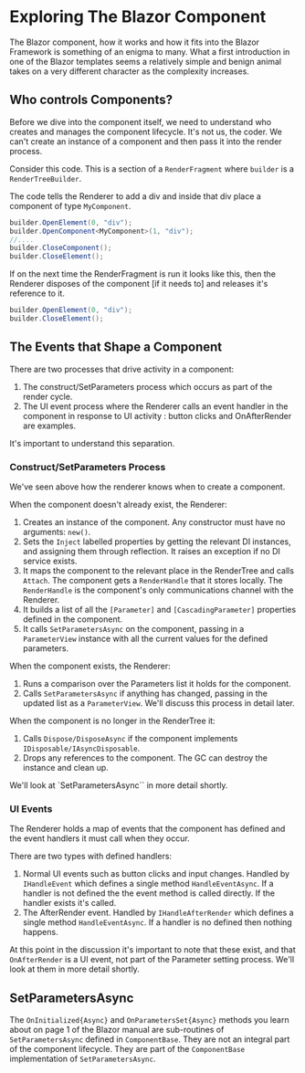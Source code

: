 # Exploring The Blazor Component

The Blazor component, how it works and how it fits into the Blazor Framework is something of an enigma to many.  What a first introduction in one of the Blazor templates seems a relatively simple and benign animal takes on a very different character as the complexity increases.

## Who controls Components?

Before we dive into the component itself, we need to understand who creates and manages the component lifecycle.  It's not us, the coder.  We can't create an instance of a component and then pass it into the render process.

Consider this code.  This is a section of a `RenderFragment` where `builder` is a `RenderTreeBuilder`.

The code tells the Renderer to add a div and inside that div place a component of type `MyComponent`.

```csharp
builder.OpenElement(0, "div");
builder.OpenComponent<MyComponent>(1, "div");
//....
builder.CloseComponent();
builder.CloseElement();
```
If on the next time the RenderFragment is run it looks like this, then the Renderer disposes of the component [if it needs to] and releases it's reference to it.

```csharp
builder.OpenElement(0, "div");
builder.CloseElement();
```

## The Events that Shape a Component

There are two processes that drive activity in a component:

1. The construct/SetParameters process which occurs as part of the render cycle.
2. The UI event process where the Renderer calls an event handler in the component in response to UI activity : button clicks and OnAfterRender are examples.

It's important to understand this separation.

### Construct/SetParameters Process

We've seen above how the renderer knows when to create a component.

When the component doesn't already exist, the Renderer:

1. Creates an instance of the component.  Any constructor must have no arguments: `new()`.
2. Sets the `Inject` labelled properties by getting the relevant DI instances, and assigning them through reflection.  It raises an exception if no DI service exists. 
3. It maps the component to the relevant place in the RenderTree and calls `Attach`.  The component gets a `RenderHandle` that it stores locally.  The `RenderHandle` is the component's only communications channel with the Renderer.
4. It builds a list of all the `[Parameter]` and `[CascadingParameter]` properties defined in the component.
5. It calls `SetParametersAsync` on the component, passing in a `ParameterView` instance with all the current values for the defined parameters. 

When the component exists, the Renderer:
1. Runs a comparison over the Parameters list it holds for the component.
2. Calls `SetParametersAsync` if anything has changed, passing in the updated list as a  `ParameterView`.  We'll discuss this process in detail later.  

When the component is no longer in the RenderTree it:

1. Calls `Dispose/DisposeAsync` if the component implements `IDisposable/IAsyncDisposable`.
2. Drops any references to the component.  The GC can destroy the instance and clean up. 

We'll look at `SetParametersAsync`` in more detail shortly.

### UI Events

The Renderer holds a map of events that the component has defined and the event handlers it must call when they occur.

There are two types with defined handlers:

1. Normal UI events such as button clicks and input changes. Handled by `IHandleEvent` which defines a single method `HandleEventAsync`.  If a handler is not defined the the event method is called directly.  If the handler exists it's called.
2. The AfterRender event. Handled by `IHandleAfterRender` which defines a single method `HandleEventAsync`.  If a handler is no defined then nothing happens.

At this point in the discussion it's important to note that these exist, and that `OnAfterRender` is a UI event, not part of the Parameter setting process.  We'll look at them in more detail shortly. 

## SetParametersAsync

The `OnInitialized{Async}` and `OnParametersSet{Async}` methods you learn about on page 1 of the Blazor manual are sub-routines of `SetParametersAsync` defined in `ComponentBase`.  They are not an integral part of the component lifecycle.  They are part of the `ComponentBase` implementation of `SetParametersAsync`. 
